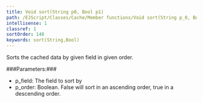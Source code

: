 ```yaml
---
title: Void sort(String p0, Bool p1)
path: /EJScript/Classes/Cache/Member functions/Void sort(String p_0, Bool p_1)
intellisense: 1
classref: 1
sortOrder: 148
keywords: sort(String,Bool)
---
```


Sorts the cached data by given field in given order.



###Parameters:###


 - p\_field: The field to sort by
 - p\_order: Boolean. False will sort in an ascending order, true in a descending order.


